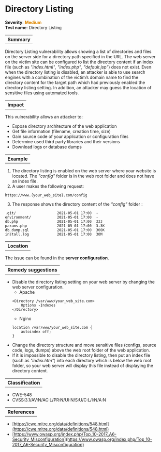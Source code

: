 # Directory Listing

<b>Severity</b>: <b><font color="#DE8800">Medium</font></b><br>
<b>Test name</b>: Directory Listing

<table id="simple-table">
    <tr>
        <th><strong>Summary</strong></th>
    </tr>
</table>

Directory Listing vulnerability allows showing a list of directories and files on the server side for a directory path specified in the URL. The web server on the victim site can be configured to list the directory content if an index file (such as _"index.html"_, _"index.php"_, _"default.jsp"_) does not exist. Even when the directory listing is disabled, an attacker is able to use search engines with a combination of the victim’s domain name to find the directory content for the target path which had previously enabled the directory listing setting. In addition, an attacker may guess the location of sensitive files using automated tools.


<table id="simple-table">
    <tr>
        <th><strong>Impact</strong></th>
    </tr>
</table>

This vulnerability allows an attacker to:
* Expose directory architecture of the web application
* Get file information (filename, creation time, size)
* Gain source code of your application or configuration files
* Determine used third party libraries and their versions
* Download logs or database dumps


<table id="simple-table">
    <tr>
        <th><strong>Example</strong></th>
    </tr>
</table>

1. The directory listing is enabled on the web server where your website is located. The _"config"_ folder is in the web root folder and does not have an index file. 
2. A user makes the following request: 
```
https://www.{your_web_site}.com/config
```

3. The response shows the directory content of the _"config"_ folder :
```
.git/                   2021-05-01 17:00  -
environment/            2021-05-01 17:00  -
db.php                  2021-05-01 17:00  333
params.php              2021-05-01 17:00  3.3K
db_dump.sql             2021-05-01 17:00  300K
install.log             2021-05-01 17:00  30M
```


<table id="simple-table">
    <tr>
        <th><strong>Location</strong></th>
    </tr>
</table>

The issue can be found in the **server configuration**.

<table id="simple-table">
    <tr>
        <th><strong>Remedy suggestions</strong></th>
    </tr>
</table>

* Disable the directory listing setting on your web server by changing the web server configuration.
    * Apache
    ```   
    <Directory /var/www/your_web_site.com>
        Options -Indexes
    </Directory>
    ```
    * Nginx
    ```     
    location /var/www/your_web_site.com {
        autoindex off;
    }
    ```
* Change the directory structure and move sensitive files (configs, source code, logs, dumps) above the web root folder of the web application.
* If it is impossible to disable the directory listing, then put an index file (such as _"index.htm"_) into each directory which is below the web root folder, so your web server will display this file instead of displaying the directory content.




<table id="simple-table">
    <tr>
        <th><strong>Classification</strong></th>
    </tr>
</table>

* CWE-548
* CVSS:3.1/AV:N/AC:L/PR:N/UI:N/S:U/C:L/I:N/A:N

<table id="simple-table">
    <tr>
        <th><strong>References</strong></th>
    </tr>
</table>

* [https://cwe.mitre.org/data/definitions/548.html](https://cwe.mitre.org/data/definitions/548.html)
* [https://www.owasp.org/index.php/Top_10-2017_A6-Security_Misconfiguration](https://www.owasp.org/index.php/Top_10-2017_A6-Security_Misconfiguration)